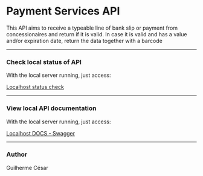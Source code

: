 # Payment Services API

This API aims to receive a typeable line of bank slip or payment from concessionaires and return if it is valid. In case it is valid and has a value and/or expiration date, return the data together with a barcode

---
### Check local status of API

With the local server running, just access:

[Localhost status check](http://localhost:3000/v1)

---
### View local API documentation

With the local server running, just access:

[Localhost DOCS - Swagger](http://localhost:3000/swagger/)

---
### Author

Guilherme César
